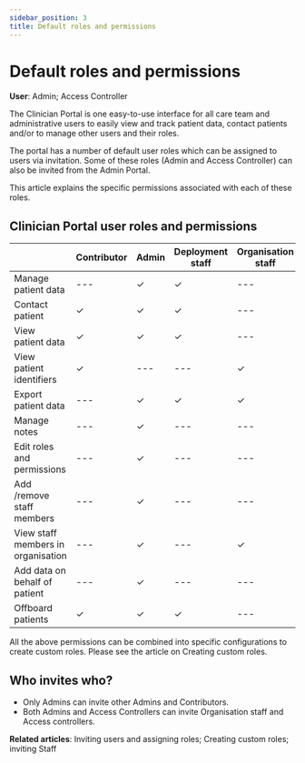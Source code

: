 ```yaml
---
sidebar_position: 3
title: Default roles and permissions
---
```

# Default roles and permissions
**User**: Admin; Access Controller

The Clinician Portal is one easy-to-use interface for all care team and administrative users to easily view and track patient data, contact patients and/or to manage other users and their roles. 

The portal has a number of default user roles which can be assigned to users via invitation. Some of these roles (Admin and Access Controller) can also be invited from the Admin Portal. 

This article explains the specific permissions associated with each of these roles.
## Clinician Portal user roles and permissions

|  | Contributor | Admin | Deployment staff | Organisation staff | Access controller |
| --- |--- | --- | --- | --- | --- |
| Manage patient data |--- | ✓ | ✓ | --- | --- |
| Contact patient | ✓ | ✓ | ✓ | --- | --- |
| View patient data | ✓ | ✓ | ✓ | --- | --- |
| View patient identifiers | ✓ | --- | --- | ✓ | --- |
| Export patient data | --- | ✓ | ✓ | ✓ | ✓ |
| Manage notes | --- | ✓ | --- | --- | ✓ |
| Edit roles and permissions | --- | ✓ | --- | --- | ✓ |
| Add /remove staff members | --- | ✓ | --- | --- | ✓ |
| View staff members in organisation | --- | ✓ | --- | ✓ | ✓ |
| Add data on behalf of patient | --- | ✓ | --- | --- | --- |
| Offboard patients | ✓ | ✓ | ✓ | --- | --- |

All the above permissions can be combined into specific configurations to create custom roles. Please see the article on Creating custom roles. 

## Who invites who?
- Only Admins can invite other Admins and Contributors.
- Both Admins and Access Controllers can invite Organisation staff and Access controllers.

**Related articles**: Inviting users and assigning roles; Creating custom roles; inviting Staff
